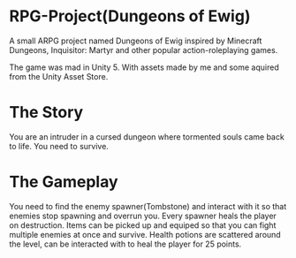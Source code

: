 # RPG-Project(Dungeons of Ewig)
 
A small ARPG project named Dungeons of Ewig inspired by Minecraft Dungeons, Inquisitor: Martyr and other popular action-roleplaying games.

The game was mad in Unity 5. With assets made by me and some aquired from the Unity Asset Store.

# The Story

You are an intruder in a cursed dungeon where tormented souls came back to life. You need to survive.

# The Gameplay

You need to find the enemy spawner(Tombstone) and interact with it so that enemies stop spawning and overrun you. Every spawner heals the player on destruction.
Items can be picked up and equiped so that you can fight multiple enemies at once and survive.
Health potions are scattered around the level, can be interacted with to heal the player for 25 points.
